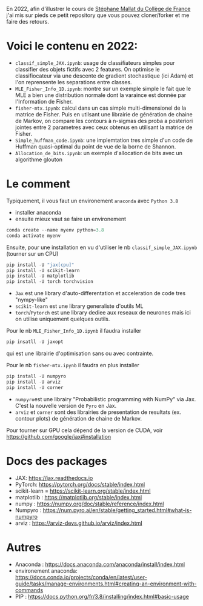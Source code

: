 En 2022, afin d'illustrer le cours de [Stéphane Mallat du Collège de France](https://www.di.ens.fr/~mallat/CoursCollege.html) j'ai mis sur pieds ce petit repository que vous pouvez cloner/forker et me faire des retours.

# Voici le contenu en 2022:
- `classif_simple_JAX.ipynb`: usage de classifiateurs simples pour classifier des objets fictifs avec 2 features. 
On optimise le classifiocateur via une descente de gradient stochastique (ici Adam) et l'on reprensente les separations entre classes.
- `MLE_Fisher_Info_1D.ipynb`: montre sur un exemple simple le fait que le MLE a bien une distribution normale dont la varaince est donnée par l'Information de Fisher.
- `fisher-mtx.ipynb`: calcul dans un cas simple multi-dimensionel de la matrice de Fisher. Puis en utilsant une librairie de génération de chaine de Markov, on compare les contours à n-sigmas des proba a posteriori jointes entre 2 parametres avec ceux obtenus en utilisant la matrice de Fisher.
- `Simple_huffman_code.ipynb`: une implemtation tres simple d'un code de Huffman quasi-optimal du point de vue de la borne de Shannon.
- `Allocation_de_bits.ipynb`: un exemple d'allocation de bits avec un algorithme glouton


# Le comment
Typiquement, il vous faut un environement `anaconda` avec `Python 3.8` 
- installer anaconda
- ensuite mieux vaut se faire un environement
```python
conda create --name myenv python=3.8
conda activate myenv
```

Ensuite, pour une installation en vu d'utiliser le nb `classif_simple_JAX.ipynb` (tourner sur un CPU) 
```python
pip install -U "jax[cpu]"
pip install -U scikit-learn
pip install -U matplotlib
pip install -U torch torchvision
```

- `Jax` est une library d'auto-differentation et acceleration de code tres "nympy-like"
- `scikit-learn` est une library generaliste d'outils ML
- `torch`/`Pytorch`  est une library dediee aux reseaux de neurones mais ici on utilise uniquement quelques outils. 

Pour le nb `MLE_Fisher_Info_1D.ipynb` il faudra installer
```python
pip insatll -U jaxopt
```
qui est une librairie d'optimisation sans ou avec contrainte. 

Pour le nb `fisher-mtx.ipynb` il faudra en plus installer
```python
pip install -U numpyro
pip install -U arviz
pip install -U corner
```
- `numpyro`est une librairy "Probabilistic programming with NumPy" via Jax.
C'est la nouvelle version de `Pyro` en Jax. 
- `arviz` et `corner` sont des librairies de presentation de resultats (ex. contour plots) de génération de chaine de Markov.



Pour tourner sur GPU cela dépend de la version de CUDA, voir https://github.com/google/jax#installation

# Docs des packages
- JAX: https://jax.readthedocs.io
- PyTorch: https://pytorch.org/docs/stable/index.html
- scikit-learn = https://scikit-learn.org/stable/index.html
- matplotlib : https://matplotlib.org/stable/index.html
- numpy : https://numpy.org/doc/stable/reference/index.html
- Numpyro : https://num.pyro.ai/en/stable/getting_started.html#what-is-numpyro
- arviz : https://arviz-devs.github.io/arviz/index.html

# Autres
- Anaconda : https://docs.anaconda.com/anaconda/install/index.html
- environement anaconda: https://docs.conda.io/projects/conda/en/latest/user-guide/tasks/manage-environments.html#creating-an-environment-with-commands
- PIP : https://docs.python.org/fr/3.8/installing/index.html#basic-usage
